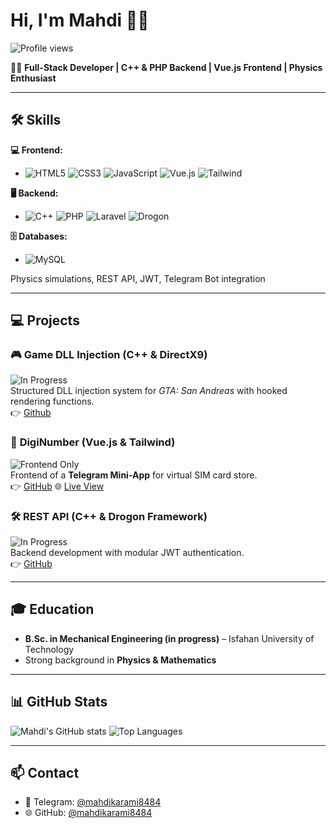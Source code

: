 # Hi, I'm Mahdi 👋🤫

![Profile views](https://komarev.com/ghpvc/?username=mahdikarami8484&color=green)

👨‍💻 **Full-Stack Developer | C++ & PHP Backend | Vue.js Frontend | Physics Enthusiast**

---

## 🛠️ Skills

**💻 Frontend:**  
-  ![HTML5](https://img.shields.io/badge/HTML5-E34F26?style=flat&logo=html5&logoColor=white) 
![CSS3](https://img.shields.io/badge/CSS3-1572B6?style=flat&logo=css3&logoColor=white) 
![JavaScript](https://img.shields.io/badge/JS-F7DF1E?style=flat&logo=javascript&logoColor=black) 
![Vue.js](https://img.shields.io/badge/Vue.js-35495E?style=flat&logo=vue.js&logoColor=4FC08D) 
![Tailwind](https://img.shields.io/badge/Tailwind-06B6D4?style=flat&logo=tailwindcss&logoColor=white)

**🖥️ Backend:**  
-  ![C++](https://img.shields.io/badge/C++-00599C?style=flat&logo=c%2B%2B&logoColor=white) 
![PHP](https://img.shields.io/badge/PHP-777BB4?style=flat&logo=php&logoColor=white) 
![Laravel](https://img.shields.io/badge/Laravel-F05340?style=flat&logo=laravel&logoColor=white) 
![Drogon](https://img.shields.io/badge/Drogon-fff?style=flat&logo=redragon&logoColor=black)  

**🗄️ Databases:**  
-  ![MySQL](https://img.shields.io/badge/MySQL-4479A1?style=flat&logo=mysql&logoColor=white) 


Physics simulations, REST API, JWT, Telegram Bot integration

---

## 💻 Projects

### 🎮 **Game DLL Injection (C++ & DirectX9)**  
![In Progress](https://img.shields.io/badge/Status-In%20Progress-yellow)  
Structured DLL injection system for *GTA: San Andreas* with hooked rendering functions.  
👉 [Github](https://github.com/mahdikarami8484/DoomDLL)

### 📱 **DigiNumber (Vue.js & Tailwind)**  
![Frontend Only](https://img.shields.io/badge/Status-Frontend%20Only-blue)  
Frontend of a **Telegram Mini-App** for virtual SIM card store.  
👉 [GitHub](https://github.com/mahdikarami8484/diginumber)
🌐 [Live View](https://mahdikarami8484.github.io/diginumber/front-end/build)

### 🛠️ **REST API (C++ & Drogon Framework)** 
![In Progress](https://img.shields.io/badge/Status-In%20Progress-yellow)  
Backend development with modular JWT authentication.  
👉 [GitHub](https://github.com/mahdikarami8484/ModuWeb)

---

## 🎓 Education
- **B.Sc. in Mechanical Engineering (in progress)** – Isfahan University of Technology  
- Strong background in **Physics & Mathematics**  

---

## 📊 GitHub Stats
![Mahdi's GitHub stats](https://github-readme-stats.vercel.app/api?username=mahdikarami8484&show_icons=true&theme=dark)
![Top Languages](https://github-readme-stats.vercel.app/api/top-langs/?username=mahdikarami8484&layout=compact&theme=dark)

---

## 📫 Contact
- 📧 Telegram: [@mahdikarami8484](https://t.me/mahdikarami8484)  
- 🌐 GitHub: [@mahdikarami8484](https://github.com/mahdikarami8484)
